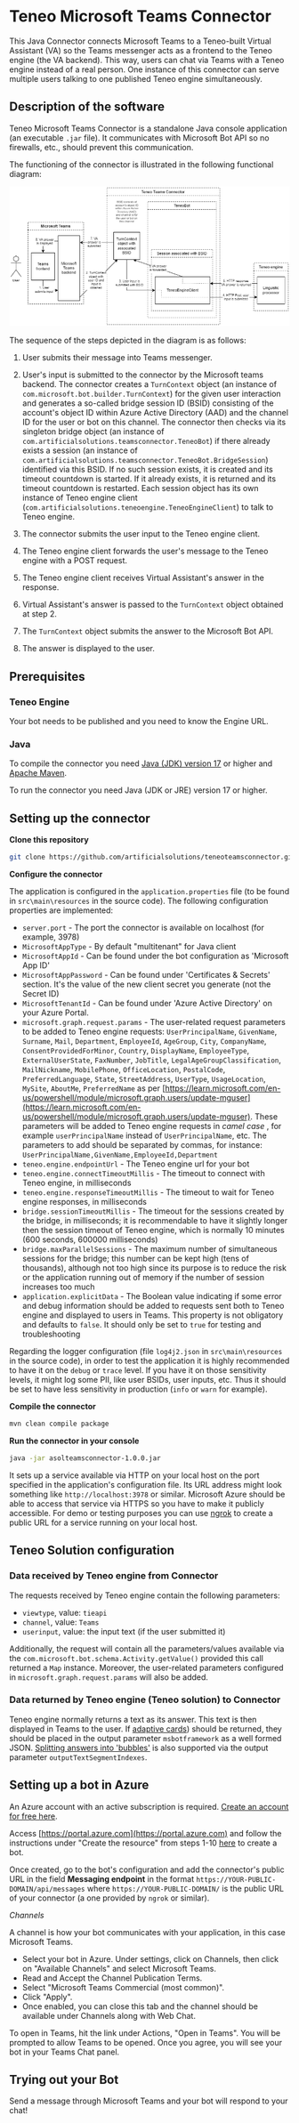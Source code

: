 # Teneo Microsoft Teams Connector

This Java Connector connects Microsoft Teams to a Teneo-built Virtual Assistant (VA) so the Teams messenger acts as a frontend to the Teneo engine (the VA backend). This way, users can chat via Teams with a Teneo engine instead of a real person. One instance of this connector can serve multiple users talking to one published Teneo engine simultaneously.

## Description of the software

Teneo Microsoft Teams Connector is a standalone Java console application (an executable `.jar` file). It communicates with Microsoft Bot API so no firewalls, etc., should prevent this communication.

The functioning of the connector is illustrated in the following functional diagram:

![Functional diagram](README-imgs/FunctionalDiagram.png)

The sequence of the steps depicted in the diagram is as follows:

1. User submits their message into Teams messenger.

2. User's input is submitted to the connector by the Microsoft teams backend. The connector creates a `TurnContext` object (an instance of `com.microsoft.bot.builder.TurnContext`) for the given user interaction and generates a so-called bridge session ID (BSID) consisting of the account's object ID within Azure Active Directory (AAD) and the channel ID for the user or bot on this channel. The connector then checks via its singleton bridge object (an instance of `com.artificialsolutions.teamsconnector.TeneoBot`) if there already exists a session (an instance of `com.artificialsolutions.teamsconnector.TeneoBot.BridgeSession`) identified via this BSID. If no such session exists, it is created and its timeout countdown is started. If it already exists, it is returned and its timeout countdown is restarted. Each session object has its own instance of Teneo engine client (`com.artificialsolutions.teneoengine.TeneoEngineClient`) to talk to Teneo engine.

3. The connector submits the user input to the Teneo engine client.

4. The Teneo engine client forwards the user's message to the Teneo engine with a POST request.

5. The Teneo engine client receives Virtual Assistant's answer in the response.

6. Virtual Assistant's answer is passed to the `TurnContext` object obtained at step 2.

7. The `TurnContext` object submits the answer to the Microsoft Bot API.

8. The answer is displayed to the user.

## Prerequisites

### Teneo Engine

Your bot needs to be published and you need to know the Engine URL.

### Java

To compile the connector you need [Java (JDK) version 17](https://www.oracle.com/java/technologies/downloads/#java17) or higher and [Apache Maven](https://maven.apache.org).

To run the connector you need Java (JDK or JRE) version 17 or higher.

## Setting up the connector

__Clone this repository__

```bash
git clone https://github.com/artificialsolutions/teneoteamsconnector.git
```

__Configure the connector__

The application is configured in the `application.properties` file (to be found in `src\main\resources` in the source code). The following configuration properties are implemented:

* `server.port` - The port the connector is available on localhost (for example, 3978)
* `MicrosoftAppType` - By default "multitenant" for Java client
* `MicrosoftAppId` - Can be found under the bot configuration as  'Microsoft App ID'
* `MicrosoftAppPassword` - Can be found under 'Certificates & Secrets' section. It's the value of the new client secret you generate (not the Secret ID)
* `MicrosoftTenantId` - Can be found under 'Azure Active Directory' on your Azure Portal.
* `microsoft.graph.request.params` - The user-related request parameters to be added to Teneo engine requests: `UserPrincipalName`, `GivenName`, `Surname`, `Mail`, `Department`, `EmployeeId`, `AgeGroup`, `City`, `CompanyName`, `ConsentProvidedForMinor`, `Country`, `DisplayName`, `EmployeeType`, `ExternalUserState`, `FaxNumber`, `JobTitle`, `LegalAgeGroupClassification`, `MailNickname`, `MobilePhone`, `OfficeLocation`, `PostalCode`, `PreferredLanguage`, `State`, `StreetAddress`, `UserType`, `UsageLocation`, `MySite`, `AboutMe`, `PreferredName` as per [https://learn.microsoft.com/en-us/powershell/module/microsoft.graph.users/update-mguser](https://learn.microsoft.com/en-us/powershell/module/microsoft.graph.users/update-mguser). These parameters will be added to Teneo engine requests in  _camel case_ , for example `userPrincipalName` instead of `UserPrincipalName`, etc. The parameters to add should be separated by commas, for instance: `UserPrincipalName,GivenName,EmployeeId,Department`
* `teneo.engine.endpointUrl` - The Teneo engine url for your bot
* `teneo.engine.connectTimeoutMillis` - The timeout to connect with Teneo engine, in milliseconds
* `teneo.engine.responseTimeoutMillis` - The timeout to wait for Teneo engine responses, in milliseconds
* `bridge.sessionTimeoutMillis` - The timeout for the sessions created by the bridge, in milliseconds; it is recommendable to have it slightly longer then the session timeout of Teneo engine, which is normally 10 minutes (600 seconds, 600000 milliseconds)
* `bridge.maxParallelSessions` - The maximum number of simultaneous sessions for the bridge; this number can be kept high (tens of thousands), although not too high since its purpose is to reduce the risk or the application running out of memory if the number of session increases too much
* `application.explicitData` - The Boolean value indicating if some error and debug information should be added to requests sent both to Teneo engine and displayed to users in Teams. This property is not obligatory and defaults to `false`. It should only be set to `true` for testing and troubleshooting

Regarding the logger configuration (file `log4j2.json` in `src\main\resources` in the source code), in order to test the application it is highly recommended to have it on the `debug` or `trace` level. If you have it on those sensitivity levels, it might log some PII, like user BSIDs, user inputs, etc. Thus it should be set to have less sensitivity in production (`info` or `warn` for example).

__Compile the connector__

```bash
mvn clean compile package
```

__Run the connector in your console__

```bash
java -jar asolteamsconnector-1.0.0.jar
```

It sets up a service available via HTTP on your local host on the port specified in the application's configuration file. Its URL address might look something like `http://localhost:3978` or similar. Microsoft Azure should be able to access that service via HTTPS so you have to make it publicly accessible. For demo or testing purposes you can use [ngrok](https://ngrok.com/) to create a public URL for a service running on your local host.

## Teneo Solution configuration

### Data received by Teneo engine from Connector

The requests received by Teneo engine contain the following parameters:

* `viewtype`, value: `tieapi`
* `channel`, value: `Teams`
* `userinput`, value: the input text (if the user submitted it)

Additionally, the request will contain all the parameters/values available via the `com.microsoft.bot.schema.Activity.getValue()` provided this call returned a `Map` instance. Moreover, the user-related parameters configured in `microsoft.graph.request.params` will also be added.

### Data returned by Teneo engine (Teneo solution) to Connector

Teneo engine normally returns a text as its answer. This text is then displayed in Teams to the user. If [adaptive cards](https://learn.microsoft.com/en-us/microsoftteams/platform/task-modules-and-cards/cards/cards-reference#adaptive-card)) should be returned, they should be placed in the output parameter `msbotframework` as a well formed JSON. [Splitting answers into 'bubbles'](https://www.teneo.ai/resource/channels/teneo-web-chat#message-types_splitting-answers-into-bubbles) is also supported via the output parameter `outputTextSegmentIndexes`.

## Setting up a bot in Azure

An Azure account with an active subscription is required. [Create an account for free here](https://azure.microsoft.com/free/?utm_source=campaign&utm_campaign=vscode-tutorial-app-service-extension&mktingSource=vscode-tutorial-app-service-extension).

Access [https://portal.azure.com](https://portal.azure.com) and follow the instructions under "Create the resource" from steps 1-10 [here](https://learn.microsoft.com/en-us/azure/bot-service/abs-quickstart?view=azure-bot-service-4.0&tabs=multitenant#create-the-resource) to create a bot.

Once created, go to the bot's configuration and add the connector's public URL in the field **Messaging endpoint** in the format `https://YOUR-PUBLIC-DOMAIN/api/messages` where `https://YOUR-PUBLIC-DOMAIN/` is the public URL of your connector (a one provided by `ngrok` or similar).

_Channels_

A channel is how your bot communicates with your application, in this case Microsoft Teams.

* Select your bot in Azure. Under settings, click on Channels, then click on "Available Channels" and select Microsoft Teams.
* Read and Accept the Channel Publication Terms.
* Select "Microsoft Teams Commercial (most common)".
* Click "Apply".
* Once enabled, you can close this tab and the channel should be available under Channels along with Web Chat.

To open in Teams, hit the link under Actions, "Open in Teams". You will be prompted to allow Teams to be opened. Once you agree, you will see your bot in your Teams Chat panel.

## Trying out your Bot

Send a message through Microsoft Teams and your bot will respond to your chat!